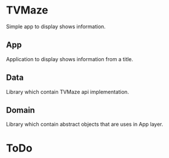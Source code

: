 # TVMaze

Simple app to display shows information.

## App
Application to display shows information from a title.

## Data
Library which contain TVMaze api implementation.

## Domain
Library which contain abstract objects that are uses in App layer.

# ToDo